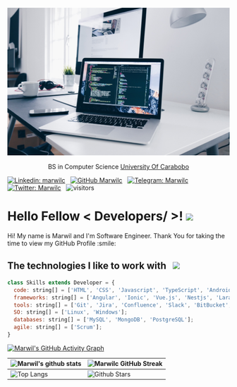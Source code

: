 <p align="center">
    <img
        src="./coding.jpg"
        >
</p>

<p align="center">
    BS in Computer Science <a target="_blank" href="http://www.uc.edu.ve/">University Of Carabobo</a>
</p>


[![Linkedin: marwilc](https://img.shields.io/badge/-marwilc-blue?style=flat-square&logo=Linkedin&logoColor=white&link=https://www.linkedin.com/in/marwil-campos-ortiz-09892a138)](https://www.linkedin.com/in/marwil-campos-ortiz-09892a138) &nbsp;
[![GitHub Marwilc](https://img.shields.io/github/followers/marwilc?label=follow&style=social)](https://github.com/marwilc) &nbsp;
[![Telegram: Marwilc](https://img.shields.io/badge/-marwilc-blue?style=flat-square&logo=Telegram&logoColor=white&link=https://t.me/marwilc)](https://t.me/marwilc) &nbsp;
[![Twitter: Marwilc](https://img.shields.io/badge/-marwilc-blue?style=flat-square&logo=Twitter&logoColor=white&link=https://twitter.com/marwilc)](https://twitter.com/marwilc) &nbsp;
![visitors](https://visitor-badge.glitch.me/badge?page_id=marwilc.marwilc)


<h1> Hello Fellow < Developers/ >! <img src = "https://raw.githubusercontent.com/MartinHeinz/MartinHeinz/master/wave.gif" width = 30px>  </h1>
  
<div size='20px'> Hi! My name is Marwil and I'm Software Engineer. Thank You for taking the time to view my GitHub Profile :smile: 
</div>

<h2>The technologies I like to work with &nbsp; <img src="https://media4.giphy.com/media/SS8CV2rQdlYNLtBCiF/giphy.gif?cid=790b7611aac991e97fce8a37b631417792a32ea6a8de249f&rid=giphy.gif&ct=g" width = 30px> </h2>


```javascript
class Skills extends Developer = {
  code: string[] = ['HTML', 'CSS', 'Javascript', 'TypeScript', 'Android', 'Java', 'Firebase', 'Node.js', 'PHP', 'C', 'C++'];
  frameworks: string[] = ['Angular', 'Ionic', 'Vue.js', 'Nestjs', 'Laravel' ];
  tools: string[] = ['Git', 'Jira', 'Confluence', 'Slack', 'BitBucket', 'VSCode', 'Postman'];
  SO: string[] = ['Linux', 'Windows'];
  databases: string[] = ['MySQL', 'MongoDB', 'PostgreSQL'];
  agile: string[] = ['Scrum'];
}
```
  
[![Marwil's GitHub Activity Graph](https://activity-graph.herokuapp.com/graph?username=marwilc&theme=react-dark)](https://git.io/praveenscience)

| ![Marwil's github stats](https://github-readme-stats.vercel.app/api?username=marwilc&show_icons=true&theme=react-dark) | ![Marwilc GitHub Streak](https://github-readme-streak-stats.herokuapp.com/?user=marwilc&theme=react-dark) |
| --- | --- |
| ![Top Langs](https://github-readme-stats.vercel.app/api/top-langs/?username=marwilc&theme=react-dark) | ![Github Stars](https://github-readme-stats.vercel.app/api?username=marwilc&show_icons=true&locale=en&count_private=true&hide_rank=true&custom_title=My%20GitHub%20Stats&disable_animations=true&theme=react-dark) |

